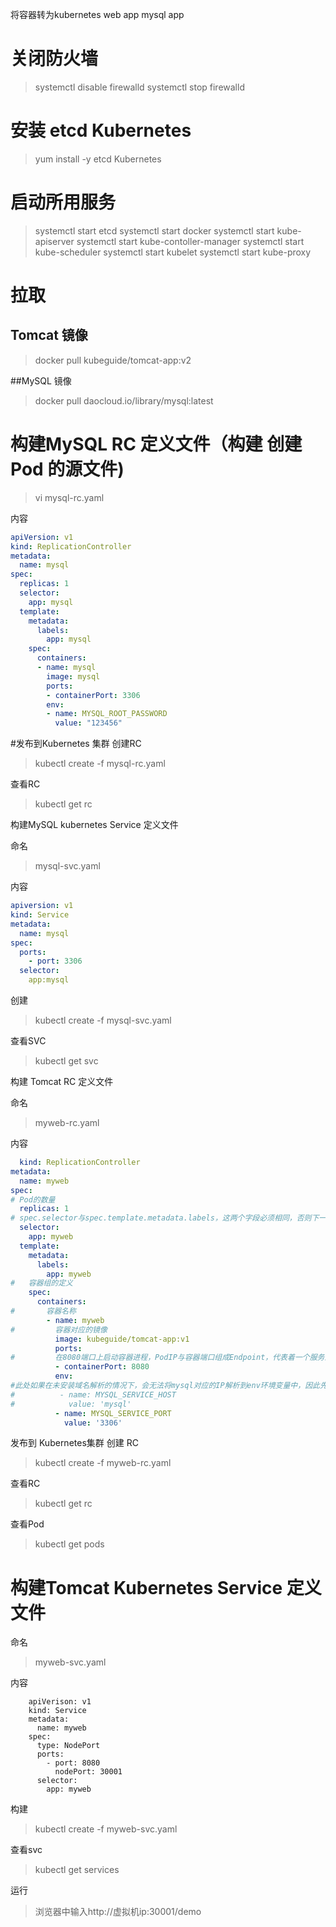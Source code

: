 将容器转为kubernetes
web app 
mysql app

# 关闭防火墙
>systemctl disable firewalld
>systemctl stop firewalld

# 安装 etcd Kubernetes
> yum install -y etcd Kubernetes

# 启动所用服务
> systemctl start etcd
> systemctl start docker 
> systemctl start kube-apiserver
systemctl start kube-contoller-manager
systemctl start kube-scheduler
systemctl start kubelet
>systemctl start kube-proxy

# 拉取 
## Tomcat 镜像

> docker pull kubeguide/tomcat-app:v2

##MySQL 镜像

> docker pull daocloud.io/library/mysql:latest

# 构建MySQL RC 定义文件（构建 创建Pod 的源文件)
> vi mysql-rc.yaml

内容
```yaml
apiVersion: v1
kind: ReplicationController
metadata:
  name: mysql
spec:
  replicas: 1
  selector:
    app: mysql
  template:
    metadata:
      labels:
        app: mysql
    spec:
      containers:
      - name: mysql
        image: mysql
        ports:
        - containerPort: 3306
        env:
        - name: MYSQL_ROOT_PASSWORD
          value: "123456"
```

#发布到Kubernetes 集群
创建RC 
> kubectl create -f mysql-rc.yaml

查看RC
> kubectl get rc

构建MySQL kubernetes Service 定义文件

命名
> mysql-svc.yaml

内容

```yaml
apiversion: v1
kind: Service
metadata:
  name: mysql
spec:
  ports:
    - port: 3306
  selector:
    app:mysql

```
创建
> kubectl create -f mysql-svc.yaml

查看SVC
>kubectl get svc

构建 Tomcat RC 定义文件

命名
> myweb-rc.yaml

内容
```yaml
  kind: ReplicationController
metadata:
  name: myweb
spec:
# Pod的数量
  replicas: 1
# spec.selector与spec.template.metadata.labels，这两个字段必须相同，否则下一步创建RC会失败。
  selector:
    app: myweb
  template:
    metadata:
      labels:
        app: myweb
#   容器组的定义
    spec:
      containers:
#       容器名称
        - name: myweb
#         容器对应的镜像
          image: kubeguide/tomcat-app:v1
          ports:
#         在8080端口上启动容器进程，PodIP与容器端口组成Endpoint，代表着一个服务进程对外通信的地址
          - containerPort: 8080
          env:
#此处如果在未安装域名解析的情况下，会无法将mysql对应的IP解析到env环境变量中，因此先注释掉！
#          - name: MYSQL_SERVICE_HOST
#            value: 'mysql'
          - name: MYSQL_SERVICE_PORT
            value: '3306'
```

发布到 Kubernetes集群
创建 RC
> kubectl create -f myweb-rc.yaml

查看RC

> kubectl get rc

查看Pod
> kubectl get pods

# 构建Tomcat Kubernetes Service 定义文件
命名

> myweb-svc.yaml

内容
```shell
    apiVerison: v1
    kind: Service
    metadata:
      name: myweb
    spec:
      type: NodePort
      ports:
        - port: 8080
          nodePort: 30001
      selector:
        app: myweb

```
构建
> kubectl create -f myweb-svc.yaml

查看svc

> kubectl get services

运行

> 浏览器中输入http://虚拟机ip:30001/demo 
